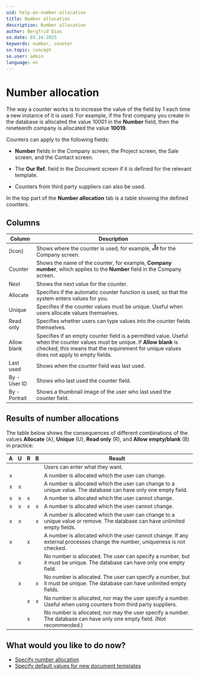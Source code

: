 ```yaml
---
uid: help-en-number-allocation
title: Number allocation
description: Number allocation
author: Bergfrid Dias
so.date: 03.24.2023
keywords: number, counter
so.topic: concept
so.user: admin
language: en
---
```


# Number allocation

The way a counter works is to increase the value of the field by 1 each time a new instance of it is used. For example, if the first company you create in the database is allocated the value 10001 in the **Number** field, then the nineteenth company is allocated the value **10019**.

Counters can apply to the following fields:

* **Number** fields in the Company screen, the Project screen, the Sale screen, and the Contact screen.

* The **Our Ref.** field in the Document screen if it is defined for the relevant template.

* Counters from third party suppliers can also be used.

In the top part of the **Number allocation** tab is a table showing the defined counters.

## Columns

| Column | Description |
|---|---|
| \[Icon\] | Shows where the counter is used, for example, ![icon][img1] for the Company screen. |
| Counter | Shows the name of the counter, for example, **Company number**, which applies to the **Number** field in the Company screen. |
| Next | Shows the next value for the counter. |
| Allocate | Specifies if the automatic counter function is used, so that the system enters values for you. |
| Unique | Specifies if the counter values must be unique. Useful when users allocate values themselves. |
| Read only | Specifies whether users can type values into the counter fields themselves. |
| Allow blank | Specifies if an empty counter field is a permitted value. Useful when the counter values must be unique. If **Allow blank** is checked, this means that the requirement for unique values does not apply to empty fields. |
| Last used | Shows when the counter field was last used. |
| By - User ID | Shows who last used the counter field. |
| By - Portrait | Shows a thumbnail image of the user who last used the counter field. |

## Results of number allocations

The table below shows the consequences of different combinations of the values **Allocate** (A), **Unique** (U), **Read only** (R), and **Allow empty/blank** (B) in practice:

| A | U | R | B | Result |
|:-:|:-:|:-:|:-:|---|
| | | | | Users can enter what they want. |
| x | | | | A number is allocated which the user can change. |
| x | x | | | A number is allocated which the user can change to a unique value. The database can have only one empty field. |
| x | x | x | | A number is allocated which the user cannot change. |
| x | x | x | x | A number is allocated which the user cannot change. |
| x | x | | x | A number is allocated which the user can change to a unique value or remove. The database can have unlimited empty fields. |
| x | | x | | A number is allocated which the user cannot change. If any external processes change the number, uniqueness is not checked. |
| | x | | | No number is allocated. The user can specify a number, but it must be unique. The database can have only one empty field. |
| | x | | x | No number is allocated. The user can specify a number, but it must be unique. The database can have unlimited empty fields. |
| | | x | x | No number is allocated, nor may the user specify a number. Useful when using counters from third party suppliers. |
| | | x | | No number is allocated, nor may the user specify a number. The database can have only one empty field. (Not recommended.) |

## What would you like to do now?

* [Specify number allocation][2]
* [Specify default values for new document templates][3]

<!-- Referenced links -->
[2]: configure.md
[3]: document-template-defaults.md

<!-- Referenced images -->
[img1]: ../../../../../media/icons/admin/contact.bmp
